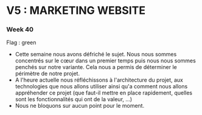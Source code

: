 # V5 : MARKETING WEBSITE



### Week 40

Flag : green


* Cette semaine nous avons défriché le sujet. Nous nous sommes concentrés sur le cœur dans un premier temps puis nous nous sommes penchés sur notre variante. Cela nous a permis de déterminer le périmètre de notre projet.
* A l'heure actuelle nous réfléchissons à l'architecture du projet, aux technologies que nous allons utiliser ainsi qu'a comment nous allons appréhender ce projet (que faut-il mettre en place rapidement, quelles sont les fonctionnalités qui ont de la valeur, ...)
* Nous ne bloquons sur aucun point pour le moment.
